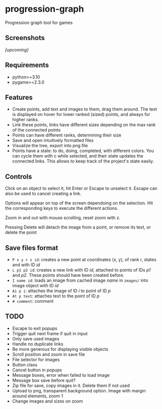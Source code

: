 # progression-graph
Progression graph tool for games

## Screenshots
*[upcoming]*

## Requirements
- python>=3.10
- pygame>=2.3.0

## Features
- Create points, add text and images to them, drag them around. The text is displayed on hover for lower ranked (sized) points, and always for higher ranks.
- Link these points, links have different sizes depending on the max rank of the connected points
- Points can have different ranks, determining their size
- Save and open intuitively formatted files
- Visualize the tree, export into png file
- Points have a state: to do, doing, completed, with different colors. You can cycle them with c while selected, and their state updates the connected links. This allows to keep track of the project's state easily.

## Controls
Click on an object to select it, hit Enter or Escape to unselect it. Escape can also be used to cancel creating a link.

Options will appear on top of the screen dependoing on the selection. Hit the corresponding keys to execute the different actions.

Zoom in and out with mouse scrolling, reset zoom with z.

Pressing Delete will detach the image from a point, or remove its text, or delete the point

## Save files format
- `P x y r s id`: creates a new point at coordinates (x, y), of rank r, states and with ID *id*
- `L p1 p2 id`: creates a new link with ID *id*, attached to points of IDs *p1* and *p2*. These points should have been created before.
- `I name id`: loads an image from cached image *name* in `images/` into image object with ID *id*
- `Ai p i`: attaches the image of ID *i* to point of ID *p*
- `At p text`: attaches text to the point of ID *p*
- `# comment`: comment

## TODO
- Escape to exit popups
- Trigger quit next frame if quit in input
- Only save used images
- Handle no duplicate links
- Be more generous for displaying visible objects
- Scroll position and zoom in save file
- File selector for images
- Button class
- Cancel button in popups
- Message boxes, error when failed to load image
- Message box save before quit?
- Zip file for save, copy images in it. Delete them if not used
- Upload to png, transparent background option. Image with margin around elements, zoom 1
- Change images and sizes on zoom

